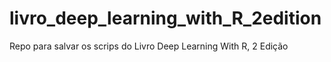 # livro_deep_learning_with_R_2edition
 Repo para salvar os scrips do Livro Deep Learning With R, 2 Edição
